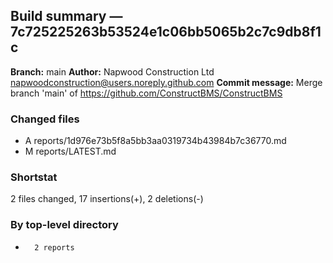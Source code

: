 ## Build summary — 7c725225263b53524e1c06bb5065b2c7c9db8f1c

**Branch:** main **Author:** Napwood Construction Ltd <napwoodconstruction@users.noreply.github.com>
**Commit message:** Merge branch 'main' of https://github.com/ConstructBMS/ConstructBMS

### Changed files

- A reports/1d976e73b5f8a5bb3aa0319734b43984b7c36770.md
- M reports/LATEST.md

### Shortstat

2 files changed, 17 insertions(+), 2 deletions(-)

### By top-level directory

-       2 reports

